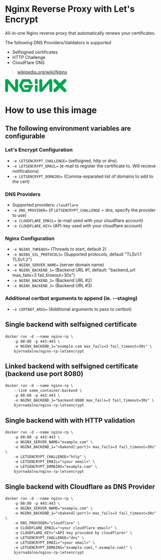 # Nginx Reverse Proxy with Let's Encrypt

All-in-one Nginx reverse proxy that automatically renews your certificates.
 
The following DNS Providers/Validators is supported
* Selfsigned certificates
* HTTP Challenge
* CloudFlare DNS 

> [wikipedia.org/wiki/Nginx](https://en.wikipedia.org/wiki/Nginx)

![logo](https://raw.githubusercontent.com/docker-library/docs/01c12653951b2fe592c1f93a13b4e289ada0e3a1/nginx/logo.png)

# How to use this image

## The following environment variables are configurable
### Let's Encrypt Configuration
* `-e LETSENCRYPT_CHALLENGE=` (selfsigned, http or dns)
* `-e LETSENCRYPT_EMAIL=` (e-mail to register the certificate to. Will recieve notifications)
* `-e LETSENCRYPT_DOMAINS=` (Comma-separated list of domains to add to the cert)

### DNS Providers
* Supported providers: `cloudflare`
* `-e DNS_PROVIDER=` (if `LETSENCRYPT_CHALLENGE` = dns, specify the provider to use)
* `-e CLOUDFLARE_EMAIL=` (e-mail used with your cloudflare account)
* `-e CLOUDFLARE_KEY=` (API-key used with your cloudflare account)

### Nginx Configuration
* `-e NGINX_THREADS=` (Threads to start, default 2)
* `-e NGINX_SSL_PROTOCOLS=` (Supported protocols, default "TLSv1.1 TLSv1.2")
* `-e NGINX_SERVER_NAME=` (server domain name)
* `-e NGINX_BACKEND_1=` (Backend URL #1, default: "backend_url max_fails=3 fail_timeout=30s")
* `-e NGINX_BACKEND_2=` (Backend URL #2)
* `-e NGINX_BACKEND_3=` (Backend URL #3)

### Additional certbot arguments to append (ie. --staging)
* `-e CERTBOT_ARGS=` (Additional arguments to pass to certbot)

## Single backend with selfsigned certificate

```console
docker run -d --name nginx-rp \
    -p 80:80 -p 443:443 \
    -e NGINX_BACKEND_1="example.com max_fails=3 fail_timeout=30s" \
    bjornadalno/nginx-rp-letsencrypt
```

## Linked backend with selfsigned certificate (backend use port 8080)

```console
docker run -d --name nginx-rp \
    --link some_container:backend \
    -p 80:80 -p 443:443 \
    -e NGINX_BACKEND_1="backend:8080 max_fails=3 fail_timeout=30s" \
    bjornadalno/nginx-rp-letsencrypt
```

## Single backend with with HTTP validation

```console
docker run -d --name nginx-rp \
    -p 80:80 -p 443:443 \
    -e NGINX_SERVER_NAME="example.com" \
    -e NGINX_BACKEND_1="<bakend[:port]> max_fails=3 fail_timeout=30s" \
    -e LETSENCRYPT_CHALLENGE="http" \
    -e LETSENCRYPT_EMAIL="<your email>" \
    -e LETSENCRYPT_DOMAINS="example.com" \
    bjornadalno/nginx-rp-letsencrypt
```

## Single backend with Cloudflare as DNS Provider

```console
docker run -d --name nginx-rp \
    -p 80:80 -p 443:443 \
    -e NGINX_SERVER_NAME="example.com" \
    -e NGINX_BACKEND_1="<bakend[:port]> max_fails=3 fail_timeout=30s" \
    -e DNS_PROVIDER="cloudflare" \
    -e CLOUDFLARE_EMAIL="<your cloudflare email>" \
    -e CLOUDFLARE_KEY="<API key provided by cloudflare>" \
    -e LETSENCRYPT_CHALLENGE="dns" \
    -e LETSENCRYPT_EMAIL="<your email>" \
    -e LETSENCRYPT_DOMAINS="example.com[,*.example.com]" \
    bjornadalno/nginx-rp-letsencrypt
```